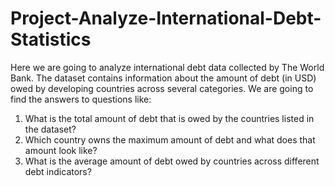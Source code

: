 # Project-Analyze-International-Debt-Statistics

Here we are going to analyze international debt data collected by The World Bank. The dataset contains information about the amount of debt (in USD) owed by developing countries across several categories. We are going to find the answers to questions like:

   1. What is the total amount of debt that is owed by the countries listed in the dataset?
   2. Which country owns the maximum amount of debt and what does that amount look like?
   3. What is the average amount of debt owed by countries across different debt indicators?
